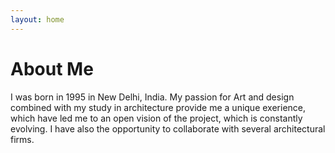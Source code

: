 ```yaml
---
layout: home
---
```

# About Me

I was born in 1995 in New Delhi, India. My passion for Art and design combined with my study in architecture provide me a unique exerience, which have led me to an open vision of the project, which is constantly evolving. I have also the opportunity to collaborate with several architectural firms.
